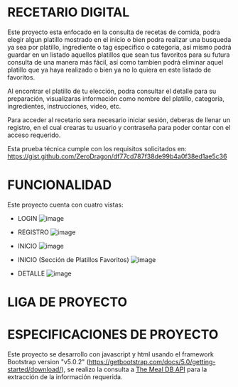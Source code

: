 # RECETARIO DIGITAL
Este proyecto esta enfocado en la consulta de recetas de comida, podra elegir algun platillo mostrado en el inicio o bien podra realizar una busqueda ya sea por platillo, ingrediente o tag especifico o categoria, así mismo podrá guardar en un listado aquellos platillos que sean tus favoritos para su futura consulta de una manera más fácil, así como tambien podrá eliminar aquel platillo que ya haya realizado o bien ya no lo quiera en este listado de favoritos.

Al encontrar el platillo de tu elección, podra consultar el detalle para su preparación, visualizaras información como nombre del platillo, categoría, ingredientes, instrucciones, video, etc.

Para acceder al recetario sera necesario iniciar sesión, deberas de llenar un registro, en el cual crearas tu usuario y contraseña para poder contar con el acceso requerido.

Esta prueba técnica cumple con los requisitos solicitados en: https://gist.github.com/ZeroDragon/df77cd787f38de99b4a0f38ed1ae5c36 


# FUNCIONALIDAD
Este proyecto cuenta con cuatro vistas:

- LOGIN
![image](https://github.com/user-attachments/assets/55ae187c-4f5a-4b23-8082-615d2653195d)

- REGISTRO
![image](https://github.com/user-attachments/assets/1cea3edc-3f1a-473f-b1b2-74e8a3e0fa93)

- INICIO
![image](https://github.com/user-attachments/assets/7e77b06c-a27b-494b-bff9-a89d0c8a6e4b)

- INICIO (Sección de Platillos Favoritos)
![image](https://github.com/user-attachments/assets/36e9df28-b7e6-4974-90ee-8f609fac5d3c)

- DETALLE
  ![image](https://github.com/user-attachments/assets/85b7b6b6-7e3e-446e-902f-eeabef6821bb)
  

# LIGA DE PROYECTO


# ESPECIFICACIONES DE PROYECTO
Este proyecto se desarrollo con javascript y html usando el framework Bootstrap version "v5.0.2" (https://getbootstrap.com/docs/5.0/getting-started/download/), se realizo la consulta a [The Meal DB API](https://www.themealdb.com/api.php) para la extracción de la información requerida.




